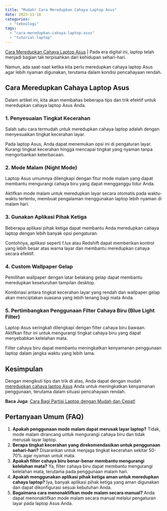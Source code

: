 ```yaml
---
title: "Mudah! Cara Meredupkan Cahaya Laptop Asus"
date: 2023-11-18
categories: 
  - "teknologi"
tags: 
  - "cara-meredupkan-cahaya-laptop-asus"
  - "tutorial-laptop"
---
```


[Cara Meredupkan Cahaya Laptop Asus](https://ajiekusumadhany.com/meredupkan-cahaya-laptop-asus/) | Pada era digital ini, laptop telah menjadi bagian tak terpisahkan dari kehidupan sehari-hari.

Namun, ada saat-saat ketika kita perlu meredupkan cahaya laptop Asus agar lebih nyaman digunakan, terutama dalam kondisi pencahayaan rendah.

## Cara Meredupkan Cahaya Laptop Asus

Dalam artikel ini, kita akan membahas beberapa tips dan trik efektif untuk meredupkan cahaya laptop Asus Anda.

### 1\. **Penyesuaian Tingkat Kecerahan**

Salah satu cara termudah untuk meredupkan cahaya laptop adalah dengan menyesuaikan tingkat kecerahan layar.

Pada laptop Asus, Anda dapat menemukan opsi ini di pengaturan layar. Kurangi tingkat kecerahan hingga mencapai tingkat yang nyaman tanpa mengorbankan keterbacaan.

### 2\. **Mode Malam (Night Mode)**

Laptop Asus umumnya dilengkapi dengan fitur mode malam yang dapat membantu mengurangi cahaya biru yang dapat mengganggu tidur Anda.

Aktifkan mode malam untuk meredupkan layar secara otomatis pada waktu-waktu tertentu, membuat pengalaman menggunakan laptop lebih nyaman di malam hari.

### 3\. **Gunakan Aplikasi Pihak Ketiga**

Beberapa aplikasi pihak ketiga dapat membantu Anda meredupkan cahaya laptop dengan lebih banyak opsi pengaturan.

Contohnya, aplikasi seperti f.lux atau Redshift dapat memberikan kontrol yang lebih besar atas warna layar dan membantu meredupkan cahaya secara efektif.

### 4\. **Custom Wallpaper Gelap**

Pemilihan wallpaper dengan latar belakang gelap dapat membantu meredupkan keseluruhan tampilan desktop.

Kombinasi antara tingkat kecerahan layar yang rendah dan wallpaper gelap akan menciptakan suasana yang lebih tenang bagi mata Anda.

### 5\. **Pertimbangkan Penggunaan Filter Cahaya Biru (Blue Light Filter)**

Laptop Asus seringkali dilengkapi dengan filter cahaya biru bawaan. Aktifkan fitur ini untuk mengurangi tingkat cahaya biru yang dapat menyebabkan kelelahan mata.

Filter cahaya biru dapat membantu meningkatkan kenyamanan penggunaan laptop dalam jangka waktu yang lebih lama.

## Kesimpulan

Dengan mengikuti tips dan trik di atas, Anda dapat dengan mudah [meredupkan cahaya laptop Asus](https://ajiekusumadhany.com/meredupkan-cahaya-laptop-asus/) Anda untuk meningkatkan kenyamanan penggunaan, terutama dalam situasi pencahayaan rendah.

**Baca Juga**: [Cara Bagi Partisi Laptop dengan Mudah dan Cepat!](https://ajiekusumadhany.com/bagi-partisi-laptop/)

## Pertanyaan Umum (FAQ)

1. **Apakah penggunaan mode malam dapat merusak layar laptop?** Tidak, mode malam dirancang untuk mengurangi cahaya biru dan tidak merusak layar laptop.
2. **Berapa tingkat kecerahan yang direkomendasikan untuk penggunaan sehari-hari?** Disarankan untuk menjaga tingkat kecerahan sekitar 50-70% agar nyaman untuk mata.
3. **Apakah filter cahaya biru benar-benar membantu mengurangi kelelahan mata?** Ya, filter cahaya biru dapat membantu mengurangi kelelahan mata, terutama pada penggunaan malam hari.
4. **Apakah menggunakan aplikasi pihak ketiga aman untuk meredupkan cahaya laptop?** Iya, banyak aplikasi pihak ketiga yang aman digunakan dan dapat dikonfigurasi sesuai kebutuhan Anda.
5. **Bagaimana cara menonaktifkan mode malam secara manual?** Anda dapat menonaktifkan mode malam secara manual melalui pengaturan layar pada laptop Asus Anda.
